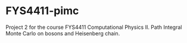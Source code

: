 # FYS4411-pimc
Project 2 for the course FYS4411 Computational Physics II. Path Integral Monte Carlo on bosons and Heisenberg chain.
